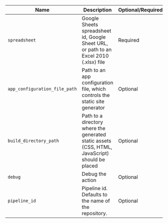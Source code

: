 |            Name             |                                         Description                                          |Optional/Required|
|-----------------------------|----------------------------------------------------------------------------------------------|-----------------|
|`spreadsheet`                |Google Sheets spreadsheet id, Google Sheet URL, or path to an Excel 2010 (.xlsx) file         |Required         |
|`app_configuration_file_path`|Path to an app configuration file, which controls the static site generator                   |Optional         |
|`build_directory_path`       |Path to a directory where the generated static assets (CSS, HTML, JavaScript) should be placed|Optional         |
|`debug`                      |Debug the action                                                                              |Optional         |
|`pipeline_id`                |Pipeline id. Defaults to the name of the repository.                                          |Optional         |
